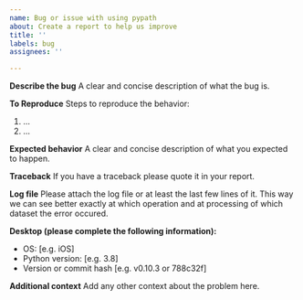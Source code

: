 ```yaml
---
name: Bug or issue with using pypath
about: Create a report to help us improve
title: ''
labels: bug
assignees: ''

---
```


**Describe the bug**
A clear and concise description of what the bug is.

**To Reproduce**
Steps to reproduce the behavior:
1. ...
2. ...

**Expected behavior**
A clear and concise description of what you expected to happen.

**Traceback**
If you have a traceback please quote it in your report.

**Log file**
Please attach the log file or at least the last few lines of it.
This way we can see better exactly at which operation and at
processing of which dataset the error occured.

**Desktop (please complete the following information):**
 - OS: [e.g. iOS]
 - Python version: [e.g. 3.8]
 - Version or commit hash [e.g. v0.10.3 or 788c32f]

**Additional context**
Add any other context about the problem here.
